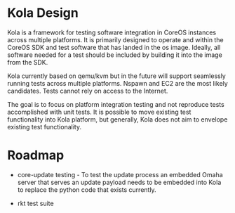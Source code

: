 # Kola Design
Kola is a framework for testing software integration in CoreOS instances
across multiple platforms. It is primarily designed to operate and
within the CoreOS SDK and test software that has landed in the os image.
Ideally, all software needed for a test should be included by building
it into the image from the SDK.

Kola currently based on qemu/kvm but in the future will support
seamlessly running tests across multiple platforms. Nspawn and EC2 are
the most likely candidates. Tests cannot rely on access to the Internet.

The goal is to focus on platform integration testing and not reproduce
tests accomplished with unit tests. It is possible to move existing test
functionality into Kola platform, but generally, Kola does not aim to
envelope existing test functionality. 

# Roadmap

 * core-update testing - To test the update process an embedded Omaha
 server that serves an update payload needs to be embedded into Kola
 to replace the python code that exists currently.

 * rkt test suite
